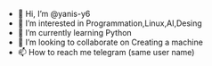- 👋 Hi, I’m @yanis-y6
- 👀 I’m interested in Programmation,Linux,AI,Desing
- 🌱 I’m currently learning Python
- 💞️ I’m looking to collaborate on Creating a machine 
- 📫 How to reach me telegram (same user name)
<!---
yanis-y6/yanis-y6 is a ✨ special ✨ repository because its `README.md` (this file) appears on your GitHub profile.
You can click the Preview link to take a look at your changes.
--->
